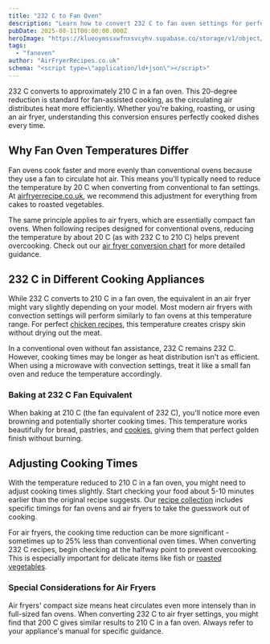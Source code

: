 ```yaml
---
title: "232 C to Fan Oven"
description: "Learn how to convert 232 C to fan oven settings for perfect baking. Includes air fryer equivalents and temperature tips for UK kitchens."
pubDate: 2025-08-11T00:00:00.000Z
heroImage: "https://klueoymssxwfnxsvcyhv.supabase.co/storage/v1/object/public/md/232-c-to-fan-oven-b5eab667.png"
tags:
  - "fanoven"
author: "AirFryerRecipes.co.uk"
schema: "<script type=\"application/ld+json\"></script>"
---
```


<p>232 C converts to approximately 210 C in a fan oven. This 20-degree reduction is standard for fan-assisted cooking, as the circulating air distributes heat more efficiently. Whether you're baking, roasting, or using an air fryer, understanding this conversion ensures perfectly cooked dishes every time.</p>

<h2>Why Fan Oven Temperatures Differ</h2>
<p>Fan ovens cook faster and more evenly than conventional ovens because they use a fan to circulate hot air. This means you'll typically need to reduce the temperature by 20 C when converting from conventional to fan settings. At <a href=https://www.airfryerrecipe.co.uk>airfryerrecipe.co.uk</a>, we recommend this adjustment for everything from cakes to roasted vegetables.</p>
<p>The same principle applies to air fryers, which are essentially compact fan ovens. When following recipes designed for conventional ovens, reducing the temperature by about 20 C (as with 232 C to 210 C) helps prevent overcooking. Check out our <a href=https://www.airfryerrecipe.co.uk/air-fryer-conversion-chart>air fryer conversion chart</a> for more detailed guidance.</p>

<h2>232 C in Different Cooking Appliances</h2>
<p>While 232 C converts to 210 C in a fan oven, the equivalent in an air fryer might vary slightly depending on your model. Most modern air fryers with convection settings will perform similarly to fan ovens at this temperature range. For perfect <a href=https://www.airfryerrecipe.co.uk/recipe-category/chicken>chicken recipes</a>, this temperature creates crispy skin without drying out the meat.</p>
<p>In a conventional oven without fan assistance, 232 C remains 232 C. However, cooking times may be longer as heat distribution isn't as efficient. When using a microwave with convection settings, treat it like a small fan oven and reduce the temperature accordingly.</p>

<h3>Baking at 232 C Fan Equivalent</h3>
<p>When baking at 210 C (the fan equivalent of 232 C), you'll notice more even browning and potentially shorter cooking times. This temperature works beautifully for bread, pastries, and <a href=https://www.airfryerrecipe.co.uk/recipe-category/cookies>cookies</a>, giving them that perfect golden finish without burning.</p>

<h2>Adjusting Cooking Times</h2>
<p>With the temperature reduced to 210 C in a fan oven, you might need to adjust cooking times slightly. Start checking your food about 5-10 minutes earlier than the original recipe suggests. Our <a href=https://www.airfryerrecipe.co.uk/recipes>recipe collection</a> includes specific timings for fan ovens and air fryers to take the guesswork out of cooking.</p>
<p>For air fryers, the cooking time reduction can be more significant - sometimes up to 25% less than conventional oven times. When converting 232 C recipes, begin checking at the halfway point to prevent overcooking. This is especially important for delicate items like fish or <a href=https://www.airfryerrecipe.co.uk/recipe-category/vegetables>roasted vegetables</a>.</p>

<h3>Special Considerations for Air Fryers</h3>
<p>Air fryers' compact size means heat circulates even more intensely than in full-sized fan ovens. When converting 232 C to air fryer settings, you might find that 200 C gives similar results to 210 C in a fan oven. Always refer to your appliance's manual for specific guidance.</p>